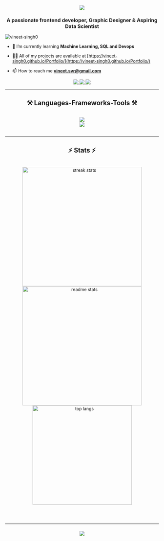 <h1 align="center">
    <img src="https://readme-typing-svg.herokuapp.com/?font=Righteous&size=35&center=true&vCenter=true&width=500&height=70&duration=4000&lines=Hi+There!+👋;+I'm+Vineet+Singh!;" />
</h1>
<h3 align="center">A passionate frontend developer, Graphic Designer & Aspiring Data Scientist</h3>

<p align="left"> <img src="https://komarev.com/ghpvc/?username=vineet-singh0&label=Profile%20views&color=0e75b6&style=flat" alt="vineet-singh0" /> </p>

- 🌱 I’m currently learning **Machine Learning, SQL and Devops**

- 👨‍💻 All of my projects are available at [https://vineet-singh0.github.io/Portfolio/](https://vineet-singh0.github.io/Portfolio/)

- 📫 How to reach me **vineet.svr@gmail.com**

<div align="center"> 
  <a href="mailto:vineet.svr@gmail.com">
    <img src="https://img.shields.io/badge/Gmail-333333?style=for-the-badge&logo=gmail&logoColor=red" />
  </a>
  <a href="https://www.linkedin.com/in/vineet-vinod-singh/" target="_blank">
    <img src="https://img.shields.io/badge/LinkedIn-0077B5?style=for-the-badge&logo=linkedin&logoColor=white" target="_blank" />
  </a>
  <a href="https://vineet-singh0.github.io/Portfolio/" target="_blank">
     <img src="https://img.shields.io/badge/Portfolio-FF5722?style=for-the-badge&logo=todoist&logoColor=white" target="_blank" /> <!-- sqlite, safari, google-chrome are other good icon options -->
  </a>
</div>

<hr/>
<h2 align="center">⚒️ Languages-Frameworks-Tools ⚒️</h2>
<br/>
<div align="center">
    <img src="https://skillicons.dev/icons?i=cplusplus,github,python,javascript,java,flutter,PHP,seaborn" /><br>
    <img src="https://skillicons.dev/icons?i=mysql,html,css,vscode,figma,git,pandas,scikit_learn,azure,arduino" />
</div>

<br/>
<hr/>

<h2 align="center">⚡ Stats ⚡</h2>
<br>
<div align=center>
  <img width=390 src="https://streak-stats.demolab.com/?user=Vineet-Singh0&count_private=true&theme=react&border_radius=10" alt="streak stats"/>
  <img width=390 src="https://github-readme-stats-Vineet-Singh0.vercel.app/api?username=Vineet-Singh0&count_private=true&show_icons=true&theme=react&rank_icon=github&border_radius=10" alt="readme stats" />
  <br/>
  <img width=325 align="center" src="https://github-readme-stats-Vineet-Singh0.vercel.app/api/top-langs/?username=Vineet-Singh0&hide=HTML&langs_count=8&layout=compact&theme=react&border_radius=10&size_weight=0.5&count_weight=0.5&exclude_repo=github-readme-stats" alt="top langs" />
</div>

<br/><br/>
<hr/>

<h3 align="center">
    <img src="https://readme-typing-svg.herokuapp.com/?font=Righteous&size=25&center=true&vCenter=true&width=500&height=70&duration=4000&lines=Thanks+for+visiting!+✌️;+Shoot+me+a+message+on+Linkedin!">
</h3>

